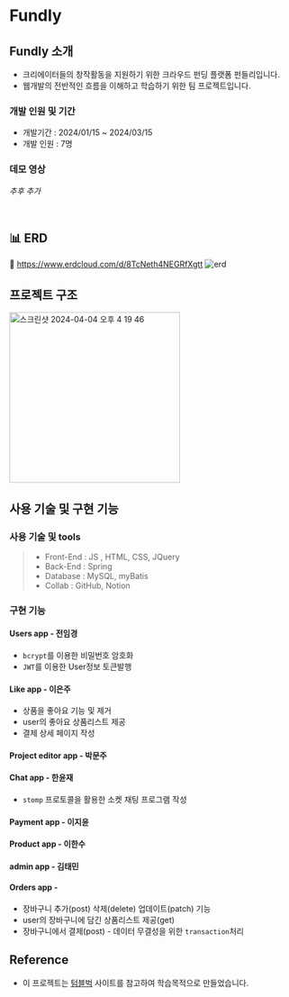 # Fundly

## Fundly 소개
- 크리에이터들의 창작활동을 지원하기 위한 크라우드 펀딩 플랫폼 펀들리입니다.
- 웹개발의 전반적인 흐름을 이해하고 학습하기 위한 팀 프로젝트입니다.

### 개발 인원 및 기간

- 개발기간 : 2024/01/15 ~ 2024/03/15
- 개발 인원 : 7명


### 데모 영상

*추후 추가*

<br>

## 📊 ERD 
📎 https://www.erdcloud.com/d/8TcNeth4NEGRfXgtt
![erd](https://github.com/mulgoms2/Fundly/assets/77871865/ec739dd8-a32b-450c-b606-4d8da6b85d83)


## 프로젝트 구조
<img width="303" alt="스크린샷 2024-04-04 오후 4 19 46" src="https://github.com/mulgoms2/Fundly/assets/77871865/b0067e5e-5a94-4f8a-b7e0-9dfd7999cf1d">


## 사용 기술 및 구현 기능


### 사용 기술 및 tools
> - Front-End : JS , HTML, CSS, JQuery
> - Back-End : Spring
> - Database : MySQL, myBatis
> - Collab : GitHub, Notion

### 구현 기능

#### Users app - 전임경
- `bcrypt`를 이용한 비밀번호 암호화
- `JWT`를 이용한 User정보 토큰발행

#### Like app - 이은주
- 상품을 좋아요 기능 및 제거
- user의 좋아요 상품리스트 제공
- 결제 상세 페이지 작성

#### Project editor app - 박문주

#### Chat app - 한윤재
- `stomp` 프로토콜을 활용한 소켓 채팅 프로그램 작성

#### Payment app - 이지윤

#### Product app - 이한수

#### admin app - 김태민

#### Orders app - 
- 장바구니 추가(post) 삭제(delete) 업데이트(patch) 기능
- user의 장바구니에 담긴 상품리스트 제공(get)
- 장바구니에서 결제(post) - 데이터 무결성을 위한 `transaction`처리<br>


## Reference

- 이 프로젝트는 [텀블벅](https://tumblbug.com/) 사이트를 참고하여 학습목적으로 만들었습니다.
